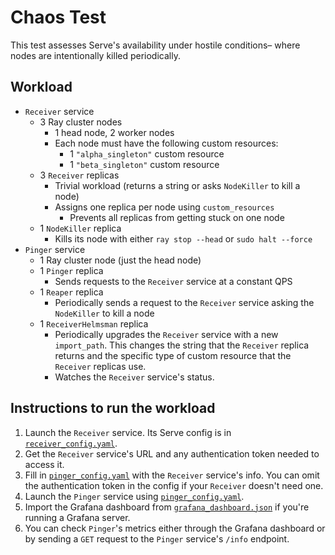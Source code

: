 # Chaos Test

This test assesses Serve's availability under hostile conditions– where nodes
are intentionally killed periodically.

## Workload
* `Receiver` service
    * 3 Ray cluster nodes
        * 1 head node, 2 worker nodes
        * Each node must have the following custom resources:
            * 1 `"alpha_singleton"` custom resource
            * 1 `"beta_singleton"` custom resource
    * 3 `Receiver` replicas
        * Trivial workload (returns a string or asks `NodeKiller` to kill a node)
        * Assigns one replica per node using `custom_resources`
            * Prevents all replicas from getting stuck on one node
    * 1 `NodeKiller` replica
        * Kills its node with either `ray stop --head` or `sudo halt --force`
* `Pinger` service
    * 1 Ray cluster node (just the head node)
    * 1 `Pinger` replica
        * Sends requests to the `Receiver` service at a constant QPS
    * 1 `Reaper` replica
        * Periodically sends a request to the `Receiver` service asking the
          `NodeKiller` to kill a node
    * 1 `ReceiverHelmsman` replica
        * Periodically upgrades the `Receiver` service with a new `import_path`. 
          This changes the string that the `Receiver` replica returns and the
          specific type of custom resource that the `Receiver` replicas use.
        * Watches the `Receiver` service's status.

## Instructions to run the workload

1. Launch the `Receiver` service. Its Serve config is in [`receiver_config.yaml`](receiver_config.yaml).
2. Get the `Receiver` service's URL and any authentication token needed to access it.
3. Fill in [`pinger_config.yaml`](pinger_config.yaml) with the `Receiver` service's info. You can omit the authentication token in the config if your `Receiver` doesn't need one.
4. Launch the `Pinger` service using [`pinger_config.yaml`](pinger_config.yaml).
5. Import the Grafana dashboard from [`grafana_dashboard.json`](grafana_dashboard.json) if you're running a Grafana server.
5. You can check `Pinger`'s metrics either through the Grafana dashboard or by sending a `GET` request to the `Pinger` service's `/info` endpoint.
